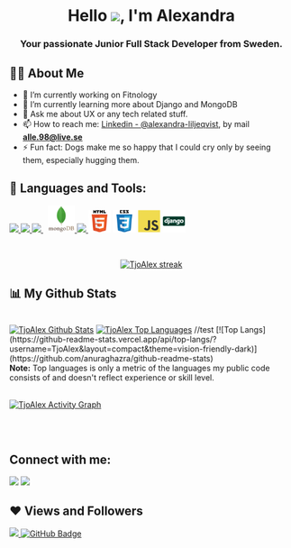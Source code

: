 <h1 align="center"> Hello <img src="https://raw.githubusercontent.com/MartinHeinz/MartinHeinz/master/wave.gif" width="30px">, I'm Alexandra</h1>
<h3 align="center"> Your passionate Junior Full Stack Developer from Sweden.</h3>

## 🙋‍♂️ About Me

- 🔭 I’m currently working on Fitnology
- 🌱 I’m currently learning more about Django and MongoDB
- 💬 Ask me about UX or any tech related stuff.
- 📫 How to reach me: [Linkedin - @alexandra-liljeqvist](https://www.linkedin.com/in/alexandra-liljeqvist/), by mail **alle.98@live.se**
- ⚡ Fun fact: Dogs make me so happy that I could cry only by seeing them, especially hugging them.

## 🚀 Languages and Tools:

<p align="left"> 
    <a href="https://getbootstrap.com" target="_blank"> <img src="https://img.icons8.com/color/48/000000/bootstrap.png"/> </a> 
    <a href="https://www.python.org" target="_blank"> <img src="https://img.icons8.com/color/48/000000/python.png"/> </a> 
    <a style="padding-right:8px;" href="https://www.mysql.com/" target="_blank"> <img src="https://img.icons8.com/fluent/50/000000/mysql-logo.png"/> </a>
    <a href="https://www.mongodb.com/" target="_blank"> <img src="https://raw.githubusercontent.com/devicons/devicon/master/icons/mongodb/mongodb-original-wordmark.svg" alt="mongodb" width="48" height="48"/> </a>    
    <a href="https://git-scm.com/" target="_blank"> <img src="https://img.icons8.com/color/48/000000/git.png"/> </a> 
    <img src="https://raw.githubusercontent.com/devicons/devicon/master/icons/html5/html5-original-wordmark.svg" alt="html5" width="40" height="40" /> <img src="https://raw.githubusercontent.com/devicons/devicon/master/icons/css3/css3-original-wordmark.svg" alt="css3" width="40" height="40" /> 
     <img src="https://raw.githubusercontent.com/devicons/devicon/master/icons/javascript/javascript-original.svg" alt="javascript" width="40" height="40" />
    <img src="https://raw.githubusercontent.com/devicons/devicon/master/icons/django/django-original.svg" alt="django" width="40" height="40" />
</p>
<br>

<p align="center">
    <a href="https://github.com/TjoAlex/github-readme-streak-stats">
        <img title="🔥 Get streak stats for your profile at git.io/streak-stats" alt="TjoAlex streak" src="https://github-readme-streak-stats.herokuapp.com/?user=SubhamRaoniar28&theme=black-ice&hide_border=true&stroke=0000&background=060A0CD0"/>
    </a>
</p>

## 📊 My Github Stats

  <br/>
    <a href="https://github.com/TjoAlex/github-readme-stats"><img alt="TjoAlex Github Stats" src="https://github-readme-stats.vercel.app/api?username=TjoAlex&show_icons=true&count_private=true&theme=react&hide_border=true&bg_color=0D1117" /></a>
  <a href="https://github.com/TjoAlex/github-readme-stats"><img alt="TjoAlex Top Languages" src="https://github-readme-stats.vercel.app/api/top-langs/?username=TjoAlex&langs_count=8&count_private=true&layout=compact&theme=react&hide_border=true&bg_color=0D1117" /></a>
  //test
  [![Top Langs](https://github-readme-stats.vercel.app/api/top-langs/?username=TjoAlex&layout=compact&theme=vision-friendly-dark)](https://github.com/anuraghazra/github-readme-stats)

  <br/>
  <b>Note:</b> Top languages is only a metric of the languages my public code consists of and doesn't reflect experience or skill level.
  
<br/>
<br/>

<a href="https://github.com/TjoAlex/github-readme-activity-graph"><img alt="TjoAlex Activity Graph" src="https://activity-graph.herokuapp.com/graph?username=TjoAlex&bg_color=0D1117&color=5BCDEC&line=5BCDEC&point=FFFFFF&hide_border=true" /></a>

<br/>
<br/>

## Connect with me:
<p align="left">

<a href = "https://www.linkedin.com/in/alexandra-liljeqvist/"><img src="https://img.icons8.com/fluent/48/000000/linkedin.png"/></a>
    <a href = "https://www.instagram.com/tjoalex/"><img src="https://img.icons8.com/fluent/48/000000/instagram-new.png"/></a>

</p>

## ❤ Views and Followers
<a href="https://github.com/Meghna-DAS/github-profile-views-counter">
    <img src="https://komarev.com/ghpvc/?username=TjoAlex">
</a>
<a href="https://github.com/TjoAlex?tab=followers"><img src="https://img.shields.io/github/followers/TjoAlex?label=Followers&style=social" alt="GitHub Badge"></a>
    
